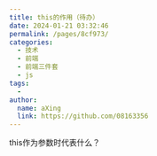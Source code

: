 ```yaml
---
title: this的作用（待办）
date: 2024-01-21 03:32:46
permalink: /pages/8cf973/
categories:
  - 技术
  - 前端
  - 前端三件套
  - js
tags:
  - 
author: 
  name: aXing
  link: https://github.com/08163356
---
```

this作为参数时代表什么？

